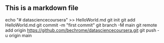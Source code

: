 ## This is a markdown file
echo "# datasciencecoursera" >> HelloWorld.md
git init
git add HelloWorld.md
git commit -m "first commit"
git branch -M main
git remote add origin https://github.com/bechrome/datasciencecoursera.git
git push -u origin main
